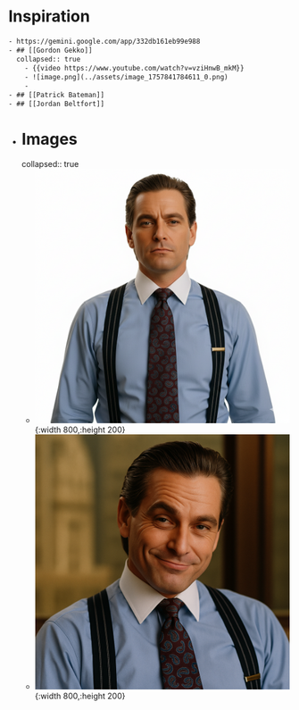 # Inspiration
	- https://gemini.google.com/app/332db161eb99e988
	- ## [[Gordon Gekko]]
	  collapsed:: true
		- {{video https://www.youtube.com/watch?v=vziHnwB_mkM}}
		- ![image.png](../assets/image_1757841784611_0.png)
		-
	- ## [[Patrick Bateman]]
	- ## [[Jordan Beltfort]]
- # Images
  collapsed:: true
	- ![Gemini_Generated_Image_43zv3e43zv3e43zv.png](../assets/Gemini_Generated_Image_43zv3e43zv3e43zv_1757846565985_0.png){:width 800,:height 200}
	- ![ChatGPT Image 14 sept 2025, 12_31_41.png](../assets/ChatGPT_Image_14_sept_2025,_12_31_41_1757846031570_0.png){:width 800,:height 200}